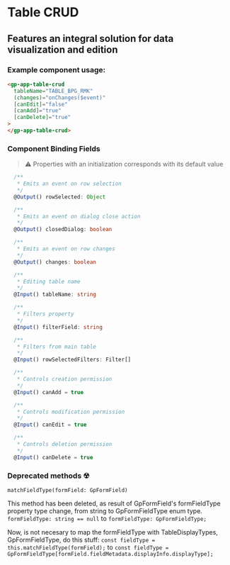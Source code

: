 # Table CRUD

## Features an integral solution for data visualization and edition

### Example component usage:

```html
<gp-app-table-crud
  tableName="TABLE_BPG_RMK"
  (changes)="onChanges($event)"
  [canEdit]="false"
  [canAdd]="true"
  [canDelete]="true"
>
</gp-app-table-crud>
```

### Component Binding Fields

> ⚠️ Properties with an initialization corresponds with its default value

```typescript
  /**
   * Emits an event on row selection
   */
  @Output() rowSelected: Object
```

```typescript
  /**
   * Emits an event on dialog close action
   */
  @Output() closedDialog: boolean
```

```typescript
  /**
   * Emits an event on row changes
   */
  @Output() changes: boolean
```

```typescript
  /**
   * Editing table name
   */
  @Input() tableName: string
```

```typescript
  /**
   * Filters property
   */
  @Input() filterField: string
```

```typescript
  /**
   * Filters from main table
   */
  @Input() rowSelectedFilters: Filter[]
```

```typescript
  /**
   * Controls creation permission
   */
  @Input() canAdd = true
```

```typescript
  /**
   * Controls modification permission
   */
  @Input() canEdit = true
```

```typescript
  /**
   * Controls deletion permission
   */
  @Input() canDelete = true
```
### Deprecated methods ☢

```
matchFieldType(formField: GpFormField)
```
This method has been deleted, as result of GpFormField's  formFieldType property type change, from string to GpFormFieldType enum type.
```formFieldType: string == null``` 
to
```formFieldType: GpFormFieldType;```


Now, is not necesary to map the formFieldType with TableDisplayTypes, GpFormFieldType, do this stuff: 
``` const fieldType = this.matchFieldType(formField); ```
to
```const fieldType = GpFormFieldType[formField.fieldMetadata.displayInfo.displayType];```


